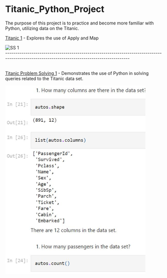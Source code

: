 # Titanic_Python_Project
The purpose of this project is to practice and become more familiar with Python, utilizing data on the Titanic.

[Titanic 1](https://github.com/Peaganciara/Titanic_Python_Project/blob/main/titanic%201.pdf) - Explores the use of Apply and Map 


<img src="https://user-images.githubusercontent.com/92557442/153557414-60238a3f-b3e4-4333-9b90-f3c32c80eb67.png" width="450" height="auto" alt="SS 1"/>
<br />
-------------------------------------------------------------------------------------------------------------------------------------------- <br />
<br /> 
 


[Titanic Problem Solving 1](https://github.com/Peaganciara/Titanic_Python_Project/blob/main/Titanic%20questions%201.pdf) - Demonstrates the use of Python in solving queries related to the Titanic data set.


<img src="https://github.com/Peaganciara/Titanic_Python_Project/blob/main/Capture%202.JPG" width="450" height="auto" alt="SS 1"/>
